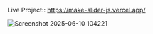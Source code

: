 Live Project:: https://make-slider-js.vercel.app/


![Screenshot 2025-06-10 104221](https://github.com/user-attachments/assets/c07a2da1-0233-42df-95ab-7f8481142c51)
